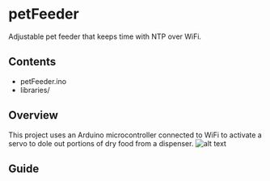 # petFeeder
Adjustable pet feeder that keeps time with NTP over WiFi.

## Contents
- petFeeder.ino
- libraries/

## Overview
This project uses an Arduino microcontroller connected to WiFi to activate a servo to dole out portions of dry food from a dispenser.
![alt text](../../petFeedeerConnections.png)

## Guide
